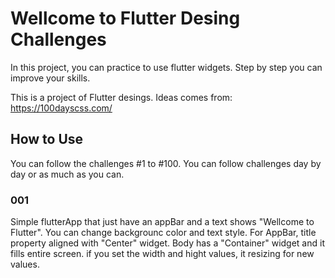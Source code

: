 <h1>Wellcome to Flutter Desing Challenges</h1>
In this project, you can practice to use flutter widgets. Step by step you can improve your skills.  

This is a project of Flutter desings. Ideas comes from:  
https://100dayscss.com/
<h2>How to Use</h2>
<p>You can follow the challenges #1 to #100. You can follow challenges day by day or as much as you can.</p>
<h3>001</h3>
<p>Simple flutterApp that just have an appBar and a text shows "Wellcome to Flutter". You can change backgrounc color and text style. For AppBar, title property aligned with "Center" widget. Body has a "Container" widget and it fills entire screen. if you set the width and hight values, it resizing for new values.</p>
